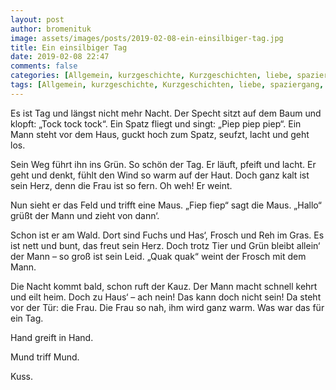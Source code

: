 ```yaml
---
layout: post
author: bromenituk
image: assets/images/posts/2019-02-08-ein-einsilbiger-tag.jpg
title: Ein einsilbiger Tag
date: 2019-02-08 22:47
comments: false
categories: [Allgemein, kurzgeschichte, Kurzgeschichten, liebe, spaziergang, Sprache, textakrobatik]
tags: [Allgemein, kurzgeschichte, Kurzgeschichten, liebe, spaziergang, Sprache, textakrobatik]
---
```

Es ist Tag und längst nicht mehr Nacht. Der Specht sitzt auf dem Baum und klopft: „Tock tock tock“. Ein Spatz fliegt und singt: „Piep piep piep“. Ein Mann steht vor dem Haus, guckt hoch zum Spatz, seufzt, lacht und geht los.

Sein Weg führt ihn ins Grün. So schön der Tag. Er läuft, pfeift und lacht. Er geht und denkt, fühlt den Wind so warm auf der Haut. Doch ganz kalt ist sein Herz, denn die Frau ist so fern. Oh weh! Er weint.

<!--end_excerpt-->

Nun sieht er das Feld und trifft eine Maus. „Fiep fiep“ sagt die Maus. „Hallo“ grüßt der Mann und zieht von dann‘. 

Schon ist er am Wald. Dort sind Fuchs und Has‘, Frosch und Reh im Gras. Es ist nett und bunt, das freut sein Herz. Doch trotz Tier und Grün bleibt allein‘ der Mann – so groß ist sein Leid. „Quak quak“ weint der Frosch mit dem Mann.

Die Nacht kommt bald, schon ruft der Kauz. Der Mann macht schnell kehrt und eilt heim. Doch zu Haus‘ – ach nein! Das kann doch nicht sein! Da steht vor der Tür: die Frau. Die Frau so nah, ihm wird ganz warm. Was war das für ein Tag.

Hand greift in Hand.

Mund triff Mund.

Kuss.
